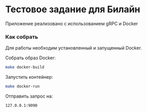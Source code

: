 # Тестовое задание для Билайн

Приложение реализовано с использованием gRPC и Docker

### Как собрать
Для работы необходим установленный и запущенный Docker.

Собрать образ Docker:
```bash
make docker-build
```

Запустить контейнер:
```bash
make docker-run
```

Отправить запрос на:
```http request
127.0.0.1:9090
```
